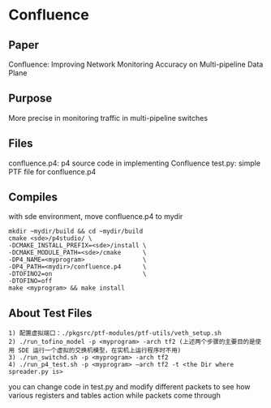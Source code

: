 # Confluence
## Paper
Confluence: Improving Network Monitoring Accuracy on Multi-pipeline Data Plane

## Purpose
More precise in monitoring traffic in multi-pipeline switches

## Files
confluence.p4: p4 source code in implementing Confluence
test.py: simple PTF file for confluence.p4

## Compiles
with sde environment, move confluence.p4 to mydir 
```
mkdir ~mydir/build && cd ~mydir/build  
cmake <sde>/p4studio/ \
-DCMAKE_INSTALL_PREFIX=<sde>/install \
-DCMAKE_MODULE_PATH=<sde>/cmake      \
-DP4_NAME=<myprogram>                \
-DP4_PATH=<mydir>/confluence.p4      \
-DTOFINO2=on                         \
-DTOFINO=off
make <myprogram> && make install
```

## About Test Files 
```
1) 配置虚拟端口：./pkgsrc/ptf-modules/ptf-utils/veth_setup.sh
2) ./run_tofino_model -p <myprogram> -arch tf2 (上述两个步骤的主要目的是使用 SDE 运行一个虚拟的交换机模型，在实机上运行程序时不用)
3) ./run_switchd.sh -p <myprogram> -arch tf2
4) ./run_p4_test.sh -p <myprogram> –arch tf2 -t <the Dir where spreader.py is>
```
you can change code in test.py and modify different packets to see how various registers and tables action while packets come through
